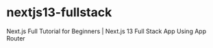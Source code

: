 # nextjs13-fullstack
Next.js Full Tutorial for Beginners | Next.js 13 Full Stack App Using App Router
